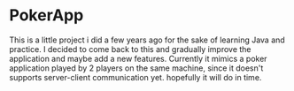 # PokerApp
This is a little project i did a few years ago for the sake of learning Java and practice.
I decided to come back to this and gradually improve the application and maybe add a new features.
Currently it mimics a poker application played by 2 players on the same machine, since it doesn't supports server-client communication yet. hopefully it will do in time.
